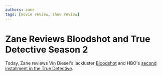 ```yaml
---
authors: zane
tags: [movie review, show review]
---
```

# Zane Reviews Bloodshot and True Detective Season 2

Today, Zane reviews Vin Diesel's lackluster [Bloodshot](/reviews/movies/bloodshot) and HBO's [second installment in the True Detective](/reviews/shows/true-detective-season-2).

